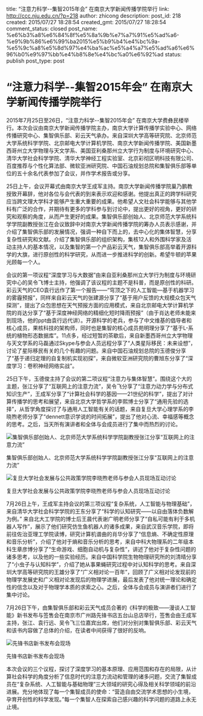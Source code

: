title: “注意力科学--集智2015年会” 在南京大学新闻传播学院举行
link: http://ccc.nju.edu.cn/?p=218
author: zhicong
description: 
post_id: 218
created: 2015/07/27 18:28:54
created_gmt: 2015/07/27 18:28:54
comment_status: closed
post_name: %e6%b3%a8%e6%84%8f%e5%8a%9b%e7%a7%91%e5%ad%a6-%e9%9b%86%e6%99%ba2015%e5%b9%b4%e4%bc%9a-%e5%9c%a8%e5%8d%97%e4%ba%ac%e5%a4%a7%e5%ad%a6%e6%96%b0%e9%97%bb%e4%b8%8e%e4%bc%a0%e6%92%ad
status: publish
post_type: post

# “注意力科学--集智2015年会” 在南京大学新闻传播学院举行

2015年7月25日至26日，“注意力科学--集智2015年会” 在南京大学费彝民楼举行。本次会议由南京大学新闻传播学院主办，南京大学计算传播学实验中心、网络传播研究中心、集智俱乐部、彩云天气承办。来自深圳大学高等研究院、北京师范大学系统科学学院、北京邮电大学计算机学院、南京大学新闻传播学院、美国新墨西哥州立大学物理与天文学系、美国亚利桑那州立大学行为制度与环境研究中心、清华大学社会科学学院、清华大学神经工程实验室、北京彩彻区明科技有限公司、百度推荐与个性化算法部、微软亚洲研究院、中国石油规划总院和集智俱乐部等单位的五十余名代表参加了会议，并作学术报告或分享。

25日上午，会议开幕式由南京大学王成军主持。南京大学新闻传播学院巢乃鹏教授致开幕辞，他对各位与会代表的到来表示欢迎和感谢。他提出真正的跨学科研究应当跨文理大学科才能够产生重大重要的成果。他希望人文社会科学能够与其他学科有广泛的合作，并期待有更多的学科参与到讨论中，提出更好的视角，更好的研究和观察的角度，从而产生更好的成果。集智俱乐部创始人、北京师范大学系统科学学院副教授张江在会议致辞中对南京大学新闻传播学院的筹办人员表示感谢，并介绍了集智俱乐部的发展情况，强调一种自下而上的，去中心化的集体智慧，分享复杂性研究和文献。介绍了集智俱乐部的组织架构，集核12人和外围科学家及活动主持人的基本情况，以及集智的第一个产品彩云天气，集智俱乐部高举着开源科学的大旗，进行原创性的科学研究，从而进一步推进科学的创新。希望牛顿的苹果光顾每一个人。

会议的第一项议程“深度学习与大数据”由来自亚利桑那州立大学行为制度与环境研究中心的吴令飞博士主持，他强调了该议程的主题不是科普，而是原创性的科研。彩云天气的CEO袁行远作了第一个报告——“穹顶之下的人工智能—基于机器学习的雾霾预报”，同样来自彩云天气的张建源分享了“基于用户反馈的大规模众包天气探测”，提出了众包思想在天气预报方面的应用模式，来自北京邮电大学计算机学院的肖达分享了“基于深度神经网络的精细化短时降雨预报”（由于肖达老师未能来到现场，他的ppt由袁行远代讲）。开源科学的老兵，参与了中文维基的倡导者和核心成员，果核科技的架构师，同时也是集智的核心成员苑明理分享了“基于L-系统的植物形态数据库”。11点多，经过短暂的茶歇后，来自新墨西哥州立大学物理与天文学系的马磊通过Skype与参会人员远程分享了“人类星际移民：未来设想”，讨论了星际移民有关的几个有趣的问题。来自中国石油规划总院的玉德俊分享了“基于递归定理的自复制机实现初探”，来自微软亚洲研究院的曹旭东分享了“深度学习：卷积神经网络实战”。

25日下午，玉德俊主持了会议的第二项议程“注意力与集体智慧”。围绕这个大的主题，张江分享了“互联网上的注意力流”，吴令飞分享了“注意力动力学与分布式知识生产”，王成军分享了“计算社会科学的基因——21世纪的科学”，提出了对计算传播学的思考和展望，来自北京大学哲学系的李熙博士分享了“通用先验的选择”，从哲学角度探讨了与通用人工智能有关的话题，来自复旦大学心理学系的李晓煦老师分享了“dennett意识学说的时间拓展”，提出了他对心流、幸福感等概念的思考。之后，当天所有演讲者和全体与会成员进行了集中而热烈的讨论。

![集智俱乐部创始人、北京师范大学系统科学学院副教授张江分享“互联网上的注意力流”](http://114.212.240.7:8089/wp-content/uploads/2015/07/2015-07-25-141553.jpg)

集智俱乐部创始人、北京师范大学系统科学学院副教授张江分享“互联网上的注意力流”

![复旦大学社会发展与公共政策学院李晓煦老师与参会人员现场互动讨论](http://114.212.240.7:8089/wp-content/uploads/2015/07/2015-07-25-174144.jpg)

复旦大学社会发展与公共政策学院李晓煦老师与参会人员现场互动讨论

7月26日上午，王成军主持会议的第三项议程“复杂系统，人工智能与物理基础”，来自清华大学社会科学学院的王东分享了“科学的认知研究——以自由落体负数解为例。” 来自北大工学院的博士后王晨代表谢广明老师分享了“自私可能有利于多机器人写作”，展示了他们研究仿生鱼机器人的诸多成果，来自武汉音乐学院，即将前往佐治亚理工学院读博，研究计算机谱曲的肖华分享了“信息熵、不确定性原理和音乐分析”，介绍了他对于熵和音乐分析的思考，来自中科大物理系的二年级本科生章彦博分享了“生命游戏、细胞自动机与复杂性”，讲述了他对于复杂性问题的诸多思考，以及他的一些实验经历。来自中国科学院生物物理研究所的刘清晴分享了“小虫子与认知科学”，介绍了她从事果蝇研究过程中对认知科学的思考。来自深圳大学高等研究院的王雄分享了“广义相对论一百年”，回顾了广义相对论发现前的物理学发展史和广义相对论发现后的物理学进展，最后发表了他对统一理论和确定性的信念以及对于物理学本质的求索之心。之后，全体与会成员与演讲者们进行了集中讨论。

7月26日下午，由集智俱乐部和彩云天气成员合著的《科学的极致——漫谈人工智能》新书发布与签售会在南京市广州路先锋书店五台山总店举行，签售会由王成军主持，张江、袁行远、吴令飞三位嘉宾出席，他们对分别对集智俱乐部、彩云天气和该书内容做了总体的介绍，在读者中间获得了很好的反响。

![先锋书店新书发布会现场](http://114.212.240.7:8089/wp-content/uploads/2015/07/2015-07-26-154417.jpg)

先锋书店新书发布会现场

本次会议的三个议程，探讨了深度学习的基本原理、应用范围和存在的局限，从计算社会科学的角度分析了信息时代的注意力流动和管理的诸多问题，交流了集智成员在“复杂系统、人工智能与基础物理”三大领域的研究心得及相关科学领域的前沿进展。充分地体现了每一个集智成员的使命：“营造自由交流学术思想的小生境，孕育开创性的科学发现。”每一个集智人在探索自己感兴趣的科学问题的道路上永无止境。